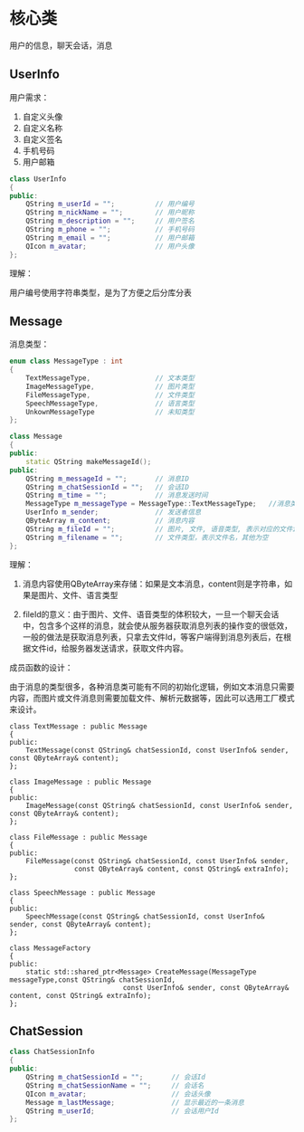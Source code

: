 

# 核心类

用户的信息，聊天会话，消息

## UserInfo

用户需求：

1. 自定义头像
2. 自定义名称
3. 自定义签名
4. 手机号码
5. 用户邮箱

```cpp
class UserInfo
{
public:
    QString m_userId = "";			// 用户编号
    QString m_nickName = "";		// 用户昵称
    QString m_description = ""; 	// 用户签名
    QString m_phone = "";			// 手机号码
    QString m_email = "";			// 用户邮箱
    QIcon m_avatar;					// 用户头像
};
```

理解：

用户编号使用字符串类型，是为了方便之后分库分表



## Message



消息类型：

```cpp
enum class MessageType : int
{
    TextMessageType,                // 文本类型
    ImageMessageType,               // 图片类型
    FileMessageType,                // 文件类型
    SpeechMessageType,              // 语言类型
    UnkownMessageType               // 未知类型
};

class Message
{
public:
    static QString makeMessageId();
public:
    QString m_messageId = "";       // 消息ID
    QString m_chatSessionId = "";   // 会话ID
    QString m_time = "";            // 消息发送时间
    MessageType m_messageType = MessageType::TextMessageType;   //消息类型
    UserInfo m_sender;              // 发送者信息
    QByteArray m_content;           // 消息内容
    QString m_fileId = "";          // 图⽚, ⽂件, 语⾳类型, 表⽰对应的⽂件id
    QString m_filename = "";        // 文件类型，表示文件名，其他为空
};
```

理解：

1. 消息内容使用QByteArray来存储：如果是文本消息，content则是字符串，如果是图片、文件、语言类型

2. fileId的意义：由于图片、文件、语音类型的体积较大，一旦一个聊天会话中，包含多个这样的消息，就会使从服务器获取消息列表的操作变的很低效，一般的做法是获取消息列表，只拿去文件Id，等客户端得到消息列表后，在根据文件id，给服务器发送请求，获取文件内容。 



成员函数的设计：

由于消息的类型很多，各种消息类可能有不同的初始化逻辑，例如文本消息只需要内容，而图片或文件消息则需要加载文件、解析元数据等，因此可以选用工厂模式来设计。

```
class TextMessage : public Message
{
public:
    TextMessage(const QString& chatSessionId, const UserInfo& sender, const QByteArray& content);
};

class ImageMessage : public Message
{
public:
    ImageMessage(const QString& chatSessionId, const UserInfo& sender, const QByteArray& content);
};

class FileMessage : public Message
{
public:
    FileMessage(const QString& chatSessionId, const UserInfo& sender,
                const QByteArray& content, const QString& extraInfo);
};

class SpeechMessage : public Message
{
public:
    SpeechMessage(const QString& chatSessionId, const UserInfo& sender, const QByteArray& content);
};

class MessageFactory
{
public:
    static std::shared_ptr<Message> CreateMessage(MessageType messageType,const QString& chatSessionId,
                            const UserInfo& sender, const QByteArray& content, const QString& extraInfo);
};
```



## ChatSession

```cpp
class ChatSessionInfo
{
public:
    QString m_chatSessionId = "";       // 会话Id
    QString m_chatSessionName = "";     // 会话名
    QIcon m_avatar;                     // 会话头像
    Message m_lastMessage;              // 显示最近的一条消息
    QString m_userId;                   // 会话用户Id
};
```

